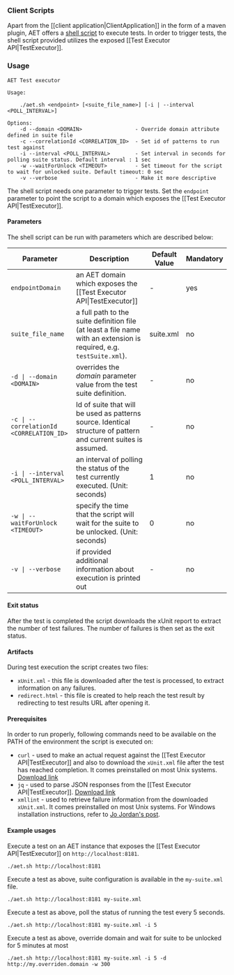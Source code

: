 ### Client Scripts

Apart from the [[client application|ClientApplication]] in the form of a maven plugin, AET offers a [shell script](https://github.com/Cognifide/aet/blob/master/client/client-scripts/aet.sh)
to execute tests. In order to trigger tests, the shell script provided utilizes the exposed [[Test Executor API|TestExecutor]].

### Usage

```
AET Test executor

Usage:

	./aet.sh <endpoint> [<suite_file_name>] [-i | --interval <POLL_INTERVAL>]

Options:
	-d --domain <DOMAIN>                 - Override domain attribute defined in suite file
	-c --correlationId <CORRELATION_ID>  - Set id of patterns to run test against
	-i --interval <POLL_INTERVAL>        - Set interval in seconds for polling suite status. Default interval : 1 sec
	-w --waitForUnlock <TIMEOUT>         - Set timeout for the script to wait for unlocked suite. Default timeout: 0 sec
	-v --verbose                         - Make it more descriptive
```

The shell script needs one parameter to trigger tests. Set the `endpoint` parameter to point the script to a domain which exposes the [[Test Executor API|TestExecutor]].

#### Parameters

The shell script can be run with parameters which are described below:

| Parameter | Description | Default Value | Mandatory |
| --------- | ----------- | ------------- | --------- |
| `endpointDomain` | an AET domain which exposes the [[Test Executor API\|TestExecutor]] | - | yes |
| `suite_file_name` | a full path to the suite definition file (at least a file name with an extension is required, e.g. `testSuite.xml`). | suite.xml | no |
| `-d \| --domain <DOMAIN>` | overrides the _domain_ parameter value from the test suite definition. | - | no |
| `-c \| --correlationId <CORRELATION_ID>` | Id of suite that will be used as patterns source. Identical structure of pattern and current suites is assumed. | - | no |
| `-i \| --interval <POLL_INTERVAL>` | an interval of polling the status of the test currently executed. (Unit: seconds) | 1 | no |
| `-w \| --waitForUnlock <TIMEOUT>` | specify the time that the script will wait for the suite to be unlocked.  (Unit: seconds) | 0 | no |
| `-v \| --verbose` | if provided additional information about execution is printed out | - | no |

#### Exit status

After the test is completed the script downloads the xUnit report to extract the number of test failures. The number of failures is then set as the exit status.

#### Artifacts

During test execution the script creates two files:
* `xUnit.xml` - this file is downloaded after the test is processed, to extract information on any failures.
* `redirect.html` - this file is created to help reach the test result by redirecting to test results URL after opening it.

#### Prerequisites

In order to run properly, following commands need to be available on the PATH of the environment the script is executed on:
* `curl` - used to make an actual request against the [[Test Executor API|TestExecutor]] and also to download the `xUnit.xml` file after the test has reached completion. It comes preinstalled on most Unix systems. [Download link](https://curl.haxx.se/download.html)
* `jq` - used to parse JSON responses from the [[Test Executor API|TestExecutor]]. [Download link](https://stedolan.github.io/jq/download/)
* `xmllint` - used to retrieve failure information from the downloaded `xUnit.xml`. It comes preinstalled on most Unix systems. For Windows installation instructions, refer to [Jo Jordan's post](http://flowingmotion.jojordan.org/2011/10/08/3-steps-to-download-xmllint/).

#### Example usages

Execute a test on an AET instance that exposes the [[Test Executor API|TestExecutor]] on `http://localhost:8181`.
```
./aet.sh http://localhost:8181
```

Execute a test as above, suite configuration is available in the `my-suite.xml` file.
```
./aet.sh http://localhost:8181 my-suite.xml
```

Execute a test as above, poll the status of running the test every 5 seconds.
```
./aet.sh http://localhost:8181 my-suite.xml -i 5
```

Execute a test as above, override domain and wait for suite to be unlocked for 5 minutes at most
```
./aet.sh http://localhost:8181 my-suite.xml -i 5 -d http://my.overriden.domain -w 300
```
